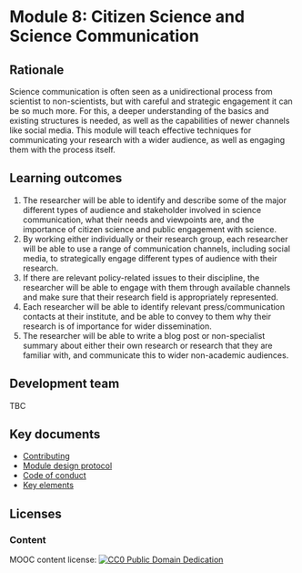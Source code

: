 # Module 8: Citizen Science and Science Communication

## Rationale <a name="Rationale"></a>

Science communication is often seen as a unidirectional process from scientist to non-scientists, but with careful and strategic engagement it can be so much more. For this, a deeper understanding of the basics and existing structures is needed, as well as the capabilities of newer channels like social media. This module will teach effective techniques for communicating your research with a wider audience, as well as engaging them with the process itself.


## Learning outcomes <a name="Learning outcomes"></a>

1. The researcher will be able to identify and describe some of the major different types of audience and stakeholder involved in science communication, what their needs and viewpoints are, and the importance of citizen science and public engagement with science.
1. By working either individually or their research group, each researcher will be able to use a range of communication channels, including social media, to strategically engage different types of audience with their research.
1. If there are relevant policy-related issues to their discipline, the researcher will be able to engage with them through available channels and make sure that their research field is appropriately represented.
11. Each researcher will be able to identify relevant press/communication contacts at their institute, and be able to convey to them why their research is of importance for wider dissemination.
1. The researcher will be able to write a blog post or non-specialist summary about either their own research or research that they are familiar with, and communicate this to wider non-academic audiences.

## Development team
TBC

## Key documents <a name="Key documents"></a>

- [Contributing](CONTRIBUTING.md)
- [Module design protocol](https://github.com/OpenScienceMOOC/Module-8-Citizen-Science-and-Science-Communication/tree/master/production_toolkit/MODULE_DESIGN_PROTOCOL.md)
- [Code of conduct](CODE_OF_CONDUCT.md)
- [Key elements](key_elements.md)


## Licenses <a name="Licenses"></a>

### Content 
MOOC content license: [![CC0 Public Domain Dedication](https://img.shields.io/badge/License-CC0%201.0-lightgrey.svg)](https://creativecommons.org/publicdomain/zero/1.0/)
